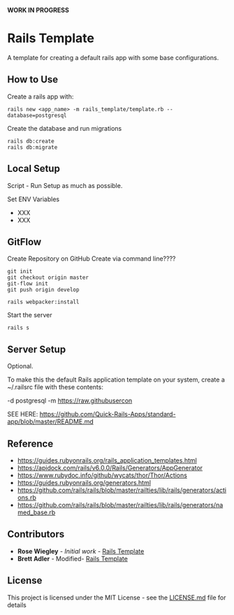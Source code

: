 **WORK IN PROGRESS**
# Rails Template
A template for creating a default rails app with some base configurations.

## How to Use

Create a rails app with:

```
rails new <app_name> -m rails_template/template.rb --database=postgresql
```

Create the database and run migrations

```
rails db:create
rails db:migrate
```

## Local Setup

Script - Run Setup as much as possible.


Set ENV Variables
* XXX
* XXX


## GitFlow

Create Repository on GitHub
Create via command line????

```
git init
git checkout origin master
git-flow init
git push origin develop
```

```
rails webpacker:install
```

Start the server
```
rails s
```

## Server Setup


Optional.

To make this the default Rails application template on your system, create a ~/.railsrc file with these contents:

-d postgresql
-m https://raw.githubusercon


SEE HERE: https://github.com/Quick-Rails-Apps/standard-app/blob/master/README.md


## Reference
* https://guides.rubyonrails.org/rails_application_templates.html
* https://apidock.com/rails/v6.0.0/Rails/Generators/AppGenerator
* https://www.rubydoc.info/github/wycats/thor/Thor/Actions
* https://guides.rubyonrails.org/generators.html
* https://github.com/rails/rails/blob/master/railties/lib/rails/generators/actions.rb
* https://github.com/rails/rails/blob/master/railties/lib/rails/generators/named_base.rb


## Contributors
* **Rose Wiegley** - *Initial work* - [Rails Template](https://github.com/rosew/rails_template)
* **Brett Adler** - Modified- [Rails Template](https://github.com/brettadler/rails_template)

## License
This project is licensed under the MIT License - see the [LICENSE.md](LICENSE.md) file for details
